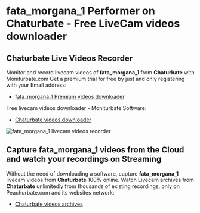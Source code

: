 # fata_morgana_1 Performer on Chaturbate - Free LiveCam videos downloader

## Chaturbate Live Videos Recorder

Monitor and record livecam videos of **fata_morgana_1** from **Chaturbate** with Moniturbate.com
Get a premium trial for free by just and only registering with your Email address:
* [fata_morgana_1 Premium videos downloader](https://moniturbate.com/request-demo-licence-key.html)

Free livecam videos downloader - Moniturbate Software:
* [Chaturbate videos downloader](https://moniturbate.com/moniturbate-download-software.html)

![fata_morgana_1 livecam videos recorder](https://peachurnet.com/templates/moniturbate-software.png)


## Capture fata_morgana_1 videos from the Cloud and watch your recordings on Streaming

Without the need of downloading a software, capture **fata_morgana_1** livecam videos from **Chaturbate** 100% online.
Watch Livecam archives from **Chaturbate** unlimitedly from thousands of existing recordings, only on Peachurbate.com and its websites network:
* [Chaturbate videos archives](https://peachurnet.com/)